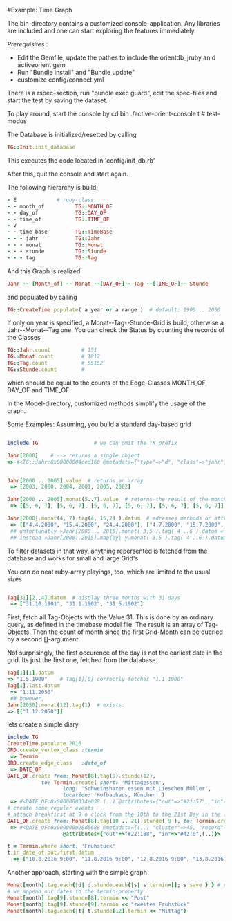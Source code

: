 #Example: Time Graph

The bin-directory contains a customized console-application. 
Any libraries are included and one can start exploring the features immediately.

*Prerequisites* : 
* Edit the Gemfile, update the pathes to include the orientdb_jruby an d activeorient gem
* Run "Bundle install" and "Bundle update"
* customize config/connect.yml

There is a rspec-section, run "bundle exec guard", edit the spec-files and start the test by saving the dataset.

To play around, start the console by
  cd bin
  ./active-orient-console t  # test-modus

The Database is initialized/resetted by calling

```ruby
TG::Init.init_database
```
This executes the code located in 'config/init_db.rb'

After this, quit the console and start again.


The following hierarchy is build:

```ruby
- E				# ruby-class
- - month_of		  TG::MONTH_OF
- - day_of		      TG::DAY_OF
- - time_of		      TG::TIME_OF
- V
- - time_base		  TG::TimeBase
- - - jahr		      TG::Jahr
- - - monat		      TG::Monat
- - - stunde		  TG::Stunde
- - - tag		      TG::Tag
```
And this Graph is realized

```ruby
Jahr -- [Month_of] -- Monat --[DAY_OF]-- Tag --[TIME_OF]-- Stunde
```
and populated by calling 

```ruby
TG::CreateTime.populate( a year or a range )  # default: 1900 .. 2050
```
If only on year is specified, a Monat--Tag--Stunde-Grid is build, otherwise a Jahr--Monat--Tag one.
You can check the Status by counting the records of the Classes

```ruby
TG::Jahr.count			# 151
TG::Monat.count 		# 1812
TG::Tag.count 			# 55152
TG::Stunde.count		#
```
which should be equal to the counts of the Edge-Classes MONTH_OF, DAY_OF and TIME_OF

In the Model-directory, customized methods simplify the usage of the graph.

Some Examples:
Assuming, you build a standard day-based grid

```ruby

include TG					# we can omit the TK prefix

Jahr[2000]    # --> returns a single object
=> #<TG::Jahr:0x00000004ced160 @metadata={"type"=>"d", "class"=>"jahr", "version"=>13, "fieldTypes"=>"out_month_of=g", "cluster"=>34, "record"=>101}, @d=nil, @attributes={"value"=>2000, "out_month_of"=>["#53:1209", "#54:1209", "#55:1209", "#56:1209", "#53:1210", "#54:1210", "#55:1210", "#56:1210", "#53:1211", "#54:1211", "#55:1211", "#56:1211"], "created_at"=>Fri, 09 Sep 2016 10:14:30 +0200}>


Jahr[2000 .. 2005].value  # returns an array
 => [2003, 2000, 2004, 2001, 2005, 2002] 

Jahr[2000 .. 2005].monat(5..7).value  # returns the result of the month-attribute (or method)
 => [[5, 6, 7], [5, 6, 7], [5, 6, 7], [5, 6, 7], [5, 6, 7], [5, 6, 7]] 

Jahr[2000].monat(4, 7).tag(4, 15,24 ).datum  # adresses methods or attributes of the specified day's
 => [["4.4.2000", "15.4.2000", "24.4.2000"], ["4.7.2000", "15.7.2000", "24.7.2000"]] 
 ## unfortunatly »Jahr[2000 .. 2015].monat( 3,5 ).tag( 4 ..6 ).datum « does not fits now
 ## instead »Jahr[2000..2015].map{|y| y.monat( 3,5 ).tag( 4 ..6 ).datum } « does the job.
```

To filter datasets in that way, anything repersented is fetched from the database and works
for small and large Grid's

You can do neat ruby-array playings, too, which are limited to the usual sizes

```ruby

Tag[31][2..4].datum  # display three months with 31 days 
 => ["31.10.1901", "31.1.1902", "31.5.1902"]

```
First, fetch all Tag-Objects with the Value 31. This is done by an ordinary  query, as defined in the 
timebase model file. The result is an array of Tag-Objects. Then the  count of month since the first 
Grid-Month can be queried by a second []-argument

Not surprisingly, the first occurence of the day is not the earliest date in the grid. Its just the first one,
fetched from the database.

``` ruby
Tag[1][1].datum
=> "1.5.1900"    # Tag[1][0] correctly fetches "1.1.1900"
Tag[1].last.datum
 => "1.11.2050"
 ## however, 
Jahr[2050].monat(12).tag(1)  # exists:
=> [["1.12.2050"]]
```



lets create a simple diary

```ruby
include TG
CreateTime.populate 2016
ORD.create_vertex_class :termin
 => Termin
ORD.create_edge_class   :date_of
 => DATE_OF
DATE_OF.create from: Monat[8].tag(9).stunde(12), 
	       to: Termin.create( short: 'Mittagessen', 
				  long: 'Schweinshaxen essen mit Lieschen Müller', 
				  location: 'Hofbauhaus, München' )
 => #<DATE_OF:0x0000000334e038 (..) @attributes={"out"=>"#21:57", "in"=>"#41:0", (..)}> 
# create some regular events
# attach breakfirst at 9 o clock from the 10th to the 21st Day in the current month
DATE_OF.create from: Monat[8].tag(10 .. 21).stunde( 9 ), to: Termin.create( :short => 'Frühstück' )
 => #<DATE_OF:0x000000028d5688 @metadata={(..) "cluster"=>45, "record"=>8}, 
			      @attributes={"out"=>"#22:188", "in"=>"#42:0",(..)}>

t = Termin.where short: 'Frühstück'
t.in_date_of.out.first.datum
  => ["10.8.2016 9:00", "11.8.2016 9:00", "12.8.2016 9:00", "13.8.2016 9:00", "14.8.2016 9:00", "15.8.2016 9:00", "16.8.2016 9:00", "17.8.2016 9:00", "18.8.2016 9:00", "19.8.2016 9:00", "20.8.2016 9:00", "21.8.2016 9:00"]


```


Another approach, starting with the simple graph 



```ruby
Monat[month].tag.each{|d| d.stunde.each{|s| s.termin=[]; s.save } } # populate hour-vertices 
# we append our dates to the termin-property
Monat[month].tag[9].stunde[8].termin << "Post"
Monat[month].tag[9].stunde[9].termin << "zweites Frühstück"
Monat[month].tag.each{|t| t.stunde[12].termin << "Mittag"}
```







